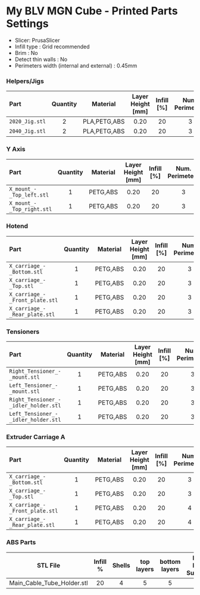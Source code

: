 # My BLV MGN Cube - Printed Parts Settings

* Slicer: PrusaSlicer
* Infill type : Grid recommended
* Brim : No
* Detect thin walls : No
* Perimeters width (internal and external) : 0.45mm

### Helpers/Jigs
| Part | Quantity | Material | Layer<br>Height<br>[mm] | Infill<br>[%] | Num.<br>Perimeters | Num.<br>Top/Bottom<br>Layers | Needs<br>Supports | 3mf File |
|:--------------|:--:|:---:|:----:|:--:|:--:|:--:|:---:|:--------------------|
| `2020_Jig.stl` | 2 | PLA,PETG,ABS | 0.20 | 20 | 3 | 3 | No | [2020_2040_Jigs.3mf](../parts/misc/pla/2020_2040_Jigs.3mf) |
| `2040_Jig.stl` | 2 | PLA,PETG,ABS | 0.20 | 20 | 3 | 3 | No | [2020_2040_Jigs.3mf](../parts/misc/pla/2020_2040_Jigs.3mf) |

### Y Axis
| Part | Quantity | Material | Layer<br>Height<br>[mm] | Infill<br>[%] | Num.<br>Perimeters | Num.<br>Top/Bottom<br>Layers | Needs<br>Supports | 3mf File |
|:--------------|:--:|:---:|:----:|:--:|:--:|:--:|:---:|:--------------------|
| `X_mount_-_Top_left.stl` | 1 | PETG,ABS | 0.20 | 20 | 3 | 3 | Yes | [Top_Mounts.3mf](../parts/xyaxis/petg/Top_Mounts.3mf) |
| `X_mount_-_Top_right.stl` | 1 | PETG,ABS | 0.20 | 20 | 3 | 3 | Yes | [Top_Mounts.3mf](../parts/xyaxis/petg/Top_Mounts.3mf) |

### Hotend
| Part | Quantity | Material | Layer<br>Height<br>[mm] | Infill<br>[%] | Num.<br>Perimeters | Num.<br>Top/Bottom<br>Layers | Needs<br>Supports | 3mf File |
|:--------------|:--:|:---:|:----:|:--:|:--:|:--:|:---:|:--------------------|
| `X_carriage_-_Bottom.stl` | 1 | PETG,ABS | 0.20 | 20 | 3 | 3 | No | [Top_and_Bottom_Plate.3mf](../parts/prusaslicer/hotened/petg/Top_and_Bottom_Plate.3mf) |
| `X_carriage_-_Top.stl` | 1 | PETG,ABS | 0.20 | 20 | 3 | 3 | No | [Top_and_Bottom_Plate.3mf](../parts/prusaslicer/hotened/petg/Top_and_Bottom_Plate.3mf) |
| `X_carriage_-_Front_plate.stl` | 1 | PETG,ABS | 0.20 | 20 | 3 | 4 | No | [Top_and_Bottom_Plate.3mf](../parts/prusaslicer/hotened/petg/Top_and_Bottom_Plate.3mf) |
| `X_carriage_-_Rear_plate.stl` | 1 | PETG,ABS | 0.20 | 20 | 3 | 4 | No | [Top_and_Bottom_Plate.3mf](../parts/prusaslicer/hotened/petg/Top_and_Bottom_Plate.3mf) |

### Tensioners
| Part | Quantity | Material | Layer<br>Height<br>[mm] | Infill<br>[%] | Num.<br>Perimeters | Num.<br>Top/Bottom<br>Layers | Needs<br>Supports | 3mf File |
|:--------------|:--:|:---:|:----:|:--:|:--:|:--:|:---:|:--------------------|
| `Right_Tensioner_-_mount.stl` | 1 | PETG,ABS | 0.20 | 20 | 3 | 3 | Yes | [Tensioner_Mounts.3mf](../parts/prusaslicer/xyaxis/petg/Tensioner_Mounts.3mf) |
| `Left_Tensioner_-_mount.stl` | 1 | PETG,ABS | 0.20 | 20 | 3 | 3 | Yes | [Tensioner_Mounts.3mf](../parts/prusaslicer/hotened/petg/Tensioner_Mounts.3mf) |
| `Right_Tensioner_-_idler_holder.stl` | 1 | PETG,ABS | 0.20 | 20 | 3 | 3 | Yes | [Tensioner_Wheels.3mf](../parts/prusaslicer/xyaxis/petg/Tensioner_Wheels.3mf) |
| `Left_Tensioner_-_idler_holder.stl` | 1 | PETG,ABS | 0.20 | 20 | 3 | 3 | Yes | [Tensioner_Wheels.3mf](../parts/prusaslicer/xyaxis/petg/Tensioner_Wheels.3mf) |

### Extruder Carriage A
| Part | Quantity | Material | Layer<br>Height<br>[mm] | Infill<br>[%] | Num.<br>Perimeters | Num.<br>Top/Bottom<br>Layers | Needs<br>Supports | 3mf File |
|:--------------|:--:|:---:|:----:|:--:|:--:|:--:|:---:|:--------------------|
| `X_carriage_-_Bottom.stl` | 1 | PETG,ABS | 0.20 | 20 | 3 | 4 | Yes | [Top_and_Bottom_Plate.3mf](../parts/prusaslicer/hotend/abs/Top_and_Bottom_Plate.3mf) |
| `X_carriage_-_Top.stl` | 1 | PETG,ABS | 0.20 | 20 | 3 | 4 | Yes | [Top_and_Bottom_Plate.3mf](../parts/prusaslicer/hotened/abs/Top_and_Bottom_plate.3mf) |
| `X_carriage_-_Front_plate.stl` | 1 | PETG,ABS | 0.20 | 20 | 4 | 5 | Yes | [Front_and_Back_Plate.3mf](../parts/prusaslicer/hotend/abs/Front_and_Back_Plate.3mf) |
| `X_carriage_-_Rear_plate.stl` | 1 | PETG,ABS | 0.20 | 20 | 4 | 5 | Yes | [Front_and_Back_Plate.3mf](../parts/prusaslicer/xyaxis/petg/Front_and_Back_Plate.3mf) |

### ABS Parts
| STL File | Infill % | Shells | top layers | bottom layers | Build Plate Supports | Everywhere Supports | Custom Support |
| :----: | :----: | :----: | :----: | :----: | :----: | :----: | :----: |
| Main_Cable_Tube_Holder.stl | 20 | 4 | 5 | 5 | Yes | | |
